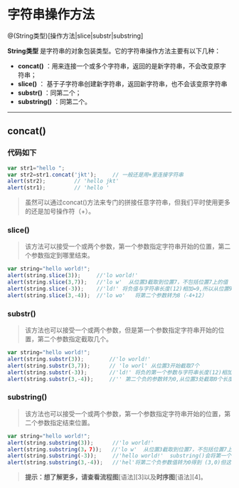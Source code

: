# 字符串操作方法

@(String类型)[操作方法|slice|substr|substring]

**String类型**  是字符串的对象包装类型。它的字符串操作方法主要有以下几种：
 
- **concat()** ：用来连接一个或多个字符串，返回的是新字符串，不会改变原字符串；
- **slice()** ： 基于子字符串创建新字符串，返回新字符串，也不会该变原字符串
- **substr()** ：同第二个；
- **substring()** ：同第二个。

------------------

## concat()



### 代码如下
``` javascript
var str1="hello ";
var str2=str1.concat('jkt');     // 一般还是用+里连接字符串
alert(str2);         // 'hello jkt'
alert(str1);         // 'hello ' 
```

>虽然可以通过concat()方法来专门的拼接任意字符串，但我们平时使用更多的还是加号操作符（+）。


### slice()

>该方法可以接受一个或两个参数，第一个参数指定字符串开始的位置，第二个参数指定到哪里结束。

``` javascript
var string="hello world!";
alert(string.slice(3));     //'lo world!'
alert(string.slice(3,7));   //'lo w'  从位置3截取到位置7，不包括位置7上的值
alert(string.slice(-3));    //'ld!' 将负值与字符串长度(12)相加=9,所以从位置9开始取
alert(string.slice(3,-4));  //'lo wo'   将第二个参数转为8（-4+12）

```

### substr()

>该方法也可以接受一个或两个参数，但是第一个参数指定字符串开始的位置，第二个参数指定截取几个。

``` javascript
var string="hello world!";
alert(string.substr(3));        //'lo world!'
alert(string.substr(3,7));      // 'lo worl' 从位置3开始截取7个
alert(string.substr(-3));       //'ld!' 将负的第一个参数与字符串长度(12)相加=9,所以从位置9开始截取
alert(string.substr(3,-4));     //'' 第二个负的参数转为0,从位置3处截取0个长度,所以是空字符串

```


### substring()

>该方法也可以接受一个或两个参数，第一个参数指定字符串开始的位置，第二个参数指定结束位置。

``` javascript
var string="hello world!";
alert(string.substring(3));      //'lo world!'
alert(string.substring(3，7));   //'lo w'  从位置3截取到位置7，不包括位置7上的值
alert(string.substring(-3));     //'hello world!'  substring()会将第一个负参数值转换为0
alert(string.substring(3,-4));   //'hel'将第二个负参数值转为0得到 (3,0)但这个方法会将较小的值作为开始位置，所以得到(0,3)

```

> **提示：**想了解更多，请查看**流程图**[语法][3]以及**时序图**[语法][4]。


